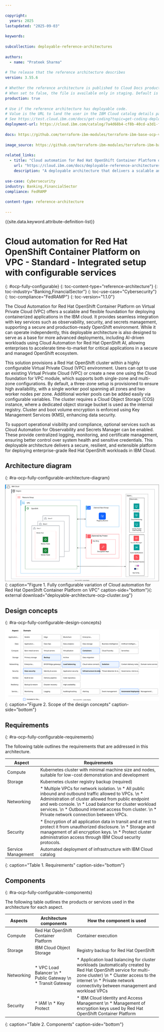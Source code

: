 ```yaml
---

copyright:
  years: 2025
lastupdated: "2025-09-03"

keywords:

subcollection: deployable-reference-architectures

authors:
  - name: "Prateek Sharma"

# The release that the reference architecture describes
version: 3.55.6

# Whether the reference architecture is published to Cloud Docs production.
# When set to false, the file is available only in staging. Default is false.
production: true

# Use if the reference architecture has deployable code.
# Value is the URL to land the user in the IBM Cloud catalog details page for the deployable architecture.
# See https://test.cloud.ibm.com/docs/get-coding?topic=get-coding-deploy-button
deployment-url: https://cloud.ibm.com/catalog/7a4d68b4-cf8b-40cd-a3d1-f49aff526eb3/architecture/deploy-arch-ibm-ocp-vpc-1728a4fd-f561-4cf9-82ef-2b1eeb5da1a8-global

docs: https://github.com/terraform-ibm-modules/terraform-ibm-base-ocp-vpc/blob/main/reference-architecture/deploy-arch-ibm-ocp-fully-configurable.md

image_source: https://github.com/terraform-ibm-modules/terraform-ibm-base-ocp-vpc/blob/main/reference-architecture/deployable-architecture-ocp-cluster.svg

related_links:
  - title: "Cloud automation for Red Hat OpenShift Container Platform on VPC"
    url: "https://cloud.ibm.com/docs/deployable-reference-architectures?topic=deployable-reference-architectures-ocp-fully-configurable"
    description: "A deployable architecture that delivers a scalable and flexible Red Hat OpenShift environment on IBM Cloud Virtual Private Cloud (VPC), with seamless integration to security, observability, and other foundational services for containerized workloads."

use-case: Cybersecurity
industry: Banking,FinancialSector
compliance: FedRAMP

content-type: reference-architecture

---
```


{{site.data.keyword.attribute-definition-list}}

# Cloud automation for Red Hat OpenShift Container Platform on VPC - Standard - Integrated setup with configurable services
{: #ocp-fully-configurable}
{: toc-content-type="reference-architecture"}
{: toc-industry="Banking,FinancialSector"}
{: toc-use-case="Cybersecurity"}
{: toc-compliance="FedRAMP"}
{: toc-version="1.1.0"}

The Cloud Automation for Red Hat OpenShift Container Platform on Virtual Private Cloud (VPC) offers a scalable and flexible foundation for deploying containerized applications in the IBM cloud. It provides seamless integration with key services such as observability, security, and secrets management, supporting a secure and production-ready OpenShift environment. While it can operate independently, this deployable architecture is also designed to serve as a base for more advanced deployments, including AI-driven workloads using Cloud Automation for Red Hat OpenShift AI, allowing enterprises to accelerate time-to-market for critical applications in a secure and managed OpenShift ecosystem.

This solution provisions a Red Hat OpenShift cluster within a highly configurable Virtual Private Cloud (VPC) environment. Users can opt to use an existing Virtual Private Cloud (VPC) or create a new one using the Cloud foundation for VPC module, which supports both single-zone and multi-zone configurations. By default, a three-zone setup is provisioned to ensure high availability, with a single worker pool spanning all zones and two worker nodes per zone. Additional worker pools can be added easily via configurable variables. The cluster requires a Cloud Object Storage (COS) instance, where a dedicated object storage bucket is used as the internal registry. Cluster and boot volume encryption is enforced using Key Management Services (KMS), enhancing data security.

To support operational visibility and compliance, optional services such as Cloud Automation for Observability and Secrets Manager can be enabled. These provide centralized logging, monitoring, and certificate management, ensuring better control over system health and sensitive credentials. This deployable architecture delivers a secure, resilient, and extensible platform for deploying enterprise-grade Red Hat OpenShift workloads in IBM Cloud.

## Architecture diagram
{: #ra-ocp-fully-configurable-architecture-diagram}

![Architecture diagram for the Fully configurable variation of Cloud automation for Red Hat OpenShift Container Platform on VPC](deployable-architecture-ocp-cluster.svg "Architecture diagram of Fully configurable variation of Cloud automation for Red Hat OpenShift Container Platform on VPC deployable architecture"){: caption="Figure 1. Fully configurable variation of Cloud automation for Red Hat OpenShift Container Platform on VPC" caption-side="bottom"}{: external download="deployable-architecture-ocp-cluster.svg"}

## Design concepts
{: #ra-ocp-fully-configurable-design-concepts}

![Design requirements for Red Hat OpenShift Container Platform on VPC](heat-map-deploy-arch-ocp-fully-configurable.svg "Design concepts"){: caption="Figure 2. Scope of the design concepts" caption-side="bottom"}

## Requirements
{: #ra-ocp-fully-configurable-requirements}

The following table outlines the requirements that are addressed in this architecture.

| Aspect | Requirements |
|---|---|
| Compute | Kubernetes cluster with minimal machine size and nodes, suitable for low-cost demonstration and development |
| Storage | Kubernetes cluster registry backup (required) |
| Networking | * Multiple VPCs for network isolation. \n * All public inbound and outbound traffic allowed to VPCs. \n * Administration of cluster allowed from public endpoint and web console. \n * Load balancer for cluster workload services. \n * Outbound internet access from cluster. \n * Private network connection between VPCs. |
| Security | * Encryption of all application data in transit and at rest to protect it from unauthorized disclosure. \n * Storage and management of all encryption keys. \n * Protect cluster administration access through IBM Cloud security protocols. |
| Service Management | Automated deployment of infrastructure with IBM Cloud catalog |
{: caption="Table 1. Requirements" caption-side="bottom"}

## Components
{: #ra-ocp-fully-configurable-components}

The following table outlines the products or services used in the architecture for each aspect.

| Aspects | Architecture components | How the component is used |
|---|---|---|
| Compute | Red Hat OpenShift Container Platform | Container execution |
| Storage | IBM Cloud Object Storage | Registry backup for Red Hat OpenShift |
| Networking | * VPC Load Balancer \n * Public Gateway \n * Transit Gateway | * Application load balancing for cluster workloads (automatically created by Red Hat OpenShift service for multi-zone cluster) \n * Cluster access to the internet \n * Private network connectivity between management and workload VPCs |
| Security | * IAM \n * Key Protect | * IBM Cloud Identity and Access Management \n * Management of encryption keys used by Red Hat OpenShift Container Platform |
{: caption="Table 2. Components" caption-side="bottom"}
